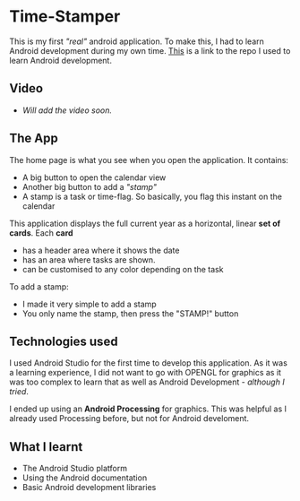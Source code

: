 # Time-Stamper

This is my first _"real"_ android application. To make this, I had to learn Android development during my own time. [This](https://github.com/salahusama/learning-android/edit/master/README.md) is a link to the repo I used to learn Android development.

## Video
 - *Will add the video soon.*

## The App

The home page is what you see when you open the application. It contains:
 - A big button to open the calendar view
 - Another big button to add a *"stamp"*
 - A stamp is a task or time-flag. So basically, you flag this instant on the calendar

This application displays the full current year as a horizontal, linear **set of cards**.
Each **card**
 - has a header area where it shows the date
 - has an area where tasks are shown.
 - can be customised to any color depending on the task

To add a stamp:
 - I made it very simple to add a stamp
 - You only name the stamp, then press the "STAMP!" button

## Technologies used

I used Android Studio for the first time to develop this application. As it was a learning experience, I did not want to go with OPENGL for graphics as it was too complex to learn that as well as Android Development - *although I tried*.

I ended up using an **Android Processing** for graphics. This was helpful as I already used Processing before, but not for Android develoment.

## What I learnt

 - The Android Studio platform
 - Using the Android documentation
 - Basic Android development libraries
